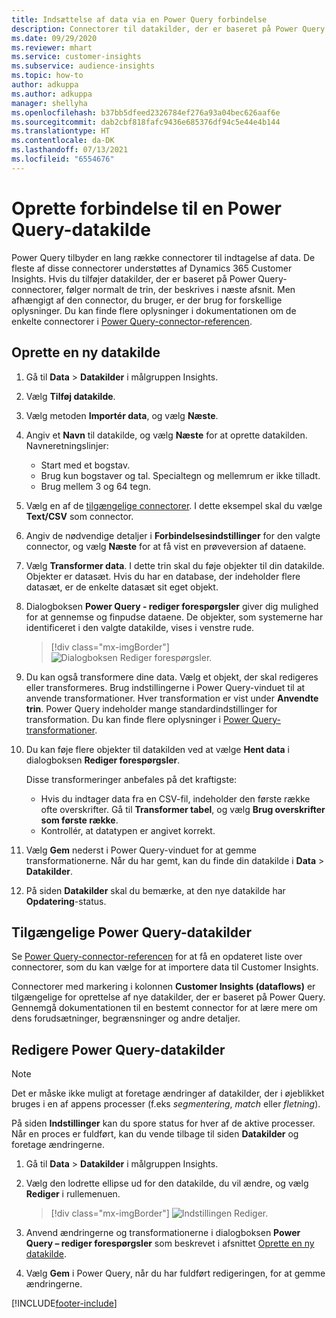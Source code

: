 ```yaml
---
title: Indsættelse af data via en Power Query forbindelse
description: Connectorer til datakilder, der er baseret på Power Query.
ms.date: 09/29/2020
ms.reviewer: mhart
ms.service: customer-insights
ms.subservice: audience-insights
ms.topic: how-to
author: adkuppa
ms.author: adkuppa
manager: shellyha
ms.openlocfilehash: b37bb5dfeed2326784ef276a93a04bec626aaf6e
ms.sourcegitcommit: dab2cbf818fafc9436e685376df94c5e44e4b144
ms.translationtype: HT
ms.contentlocale: da-DK
ms.lasthandoff: 07/13/2021
ms.locfileid: "6554676"
---
```

# <a name="connect-to-a-power-query-data-source"></a>Oprette forbindelse til en Power Query-datakilde

Power Query tilbyder en lang række connectorer til indtagelse af data. De fleste af disse connectorer understøttes af Dynamics 365 Customer Insights. Hvis du tilføjer datakilder, der er baseret på Power Query-connectorer, følger normalt de trin, der beskrives i næste afsnit. Men afhængigt af den connector, du bruger, er der brug for forskellige oplysninger. Du kan finde flere oplysninger i dokumentationen om de enkelte connectorer i [Power Query-connector-referencen](/power-query/connectors/).

## <a name="create-a-new-data-source"></a>Oprette en ny datakilde

1. Gå til **Data** > **Datakilder** i målgruppen Insights.

1. Vælg **Tilføj datakilde**.

1. Vælg metoden **Importér data**, og vælg **Næste**.

1. Angiv et **Navn** til datakilde, og vælg **Næste** for at oprette datakilden. Navneretningslinjer: 
   - Start med et bogstav.
   - Brug kun bogstaver og tal. Specialtegn og mellemrum er ikke tilladt.
   - Brug mellem 3 og 64 tegn.

1. Vælg en af de [tilgængelige connectorer](#available-power-query-data-sources). I dette eksempel skal du vælge **Text/CSV** som connector.

1. Angiv de nødvendige detaljer i **Forbindelsesindstillinger** for den valgte connector, og vælg **Næste** for at få vist en prøveversion af dataene.

1. Vælg **Transformer data**. I dette trin skal du føje objekter til din datakilde. Objekter er datasæt. Hvis du har en database, der indeholder flere datasæt, er de enkelte datasæt sit eget objekt.

1. Dialogboksen **Power Query - rediger forespørgsler** giver dig mulighed for at gennemse og finpudse dataene. De objekter, som systemerne har identificeret i den valgte datakilde, vises i venstre rude.

   > [!div class="mx-imgBorder"]
   > ![Dialogboksen Rediger forespørgsler.](media/data-manager-configure-edit-queries.png "Dialogboksen Rediger forespørgsler")

1. Du kan også transformere dine data. Vælg et objekt, der skal redigeres eller transformeres. Brug indstillingerne i Power Query-vinduet til at anvende transformationer. Hver transformation er vist under **Anvendte trin**. Power Query indeholder mange standardindstillinger for transformation. Du kan finde flere oplysninger i [Power Query-transformationer](/power-query/power-query-what-is-power-query#transformations).

1. Du kan føje flere objekter til datakilden ved at vælge **Hent data** i dialogboksen **Rediger forespørgsler**.

   Disse transformeringer anbefales på det kraftigste:

   - Hvis du indtager data fra en CSV-fil, indeholder den første række ofte overskrifter. Gå til **Transformer tabel**, og vælg **Brug overskrifter som første række**.
   - Kontrollér, at datatypen er angivet korrekt.

1. Vælg **Gem** nederst i Power Query-vinduet for at gemme transformationerne. Når du har gemt, kan du finde din datakilde i **Data** > **Datakilder**.

1. På siden **Datakilder** skal du bemærke, at den nye datakilde har **Opdatering**-status.

## <a name="available-power-query-data-sources"></a>Tilgængelige Power Query-datakilder

Se [Power Query-connector-referencen](/power-query/connectors/) for at få en opdateret liste over connectorer, som du kan vælge for at importere data til Customer Insights. 

Connectorer med markering i kolonnen **Customer Insights (dataflows)** er tilgængelige for oprettelse af nye datakilder, der er baseret på Power Query. Gennemgå dokumentationen til en bestemt connector for at lære mere om dens forudsætninger, begrænsninger og andre detaljer.

## <a name="edit-power-query-data-sources"></a>Redigere Power Query-datakilder

> [!NOTE]
> Det er måske ikke muligt at foretage ændringer af datakilder, der i øjeblikket bruges i en af appens processer (f.eks *segmentering*, *match* eller *fletning*). 
>
> På siden **Indstillinger** kan du spore status for hver af de aktive processer. Når en proces er fuldført, kan du vende tilbage til siden **Datakilder** og foretage ændringerne.

1. Gå til **Data** > **Datakilder** i målgruppen Insights.

2. Vælg den lodrette ellipse ud for den datakilde, du vil ændre, og vælg **Rediger** i rullemenuen.

   > [!div class="mx-imgBorder"]
   > ![Indstillingen Rediger.](media/edit-option-data-sources.png "Indstillingen Rediger")

3. Anvend ændringerne og transformationerne i dialogboksen **Power Query – rediger forespørgsler** som beskrevet i afsnittet [Oprette en ny datakilde](#create-a-new-data-source).

4. Vælg **Gem** i Power Query, når du har fuldført redigeringen, for at gemme ændringerne.


[!INCLUDE[footer-include](../includes/footer-banner.md)]